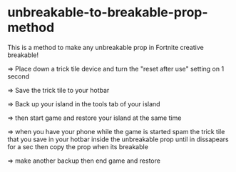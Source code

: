 # unbreakable-to-breakable-prop-method
This is a method to make any unbreakable prop in Fortnite creative breakable!

⇒ Place down a trick tile device and turn the "reset after use" setting on 1 second

⇒ Save the trick tile to your hotbar

⇒ Back up your island in the tools tab of your island

⇒ then start game and restore your island at the same time

⇒ when you have your phone while the game is started spam the trick tile that you save in your hotbar inside the unbreakable prop until in dissapears for a sec then copy the prop when its breakable

⇒ make another backup then end game and restore

